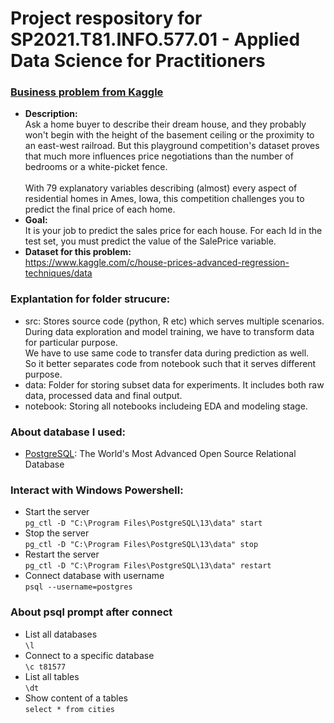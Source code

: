 # Project respository for SP2021.T81.INFO.577.01 - Applied Data Science for Practitioners

### [Business problem from Kaggle](https://www.kaggle.com/c/house-prices-advanced-regression-techniques/overview)
- **Description:**<br/>
Ask a home buyer to describe their dream house, and they probably won't begin with the height of the basement ceiling 
or the proximity to an east-west railroad. But this playground competition's dataset proves that 
much more influences price negotiations than the number of bedrooms or a white-picket fence.<br/><br/>
With 79 explanatory variables describing (almost) every aspect of residential homes in Ames, Iowa, 
this competition challenges you to predict the final price of each home.
- **Goal:**<br/> 
It is your job to predict the sales price for each house. For each Id in the test set, you must predict the value of the SalePrice variable. 
- **Dataset for this problem:**<br/>
https://www.kaggle.com/c/house-prices-advanced-regression-techniques/data

### Explantation for folder strucure:
- src: Stores source code (python, R etc) which serves multiple scenarios.<br/> 
    During data exploration and model training, we have to transform data for particular purpose.<br/> 
    We have to use same code to transfer data during prediction as well.<br/> 
    So it better separates code from notebook such that it serves different purpose.
- data: Folder for storing subset data for experiments. It includes both raw data, processed data and final output.
- notebook: Storing all notebooks includeing EDA and modeling stage.

### About database I used:
- [PostgreSQL](https://www.postgresql.org/): The World's Most Advanced Open Source Relational Database

### Interact with Windows Powershell:
- Start the server
<br/>`pg_ctl -D "C:\Program Files\PostgreSQL\13\data" start`
- Stop the server
<br/>`pg_ctl -D "C:\Program Files\PostgreSQL\13\data" stop`
- Restart the server
<br/>`pg_ctl -D "C:\Program Files\PostgreSQL\13\data" restart`    
- Connect database with username
<br/>`psql --username=postgres`

### About psql prompt after connect
- List all databases
<br/>`\l`
- Connect to a specific database
<br/>`\c t81577`
- List all tables
<br/>`\dt`
- Show content of a tables
<br/>`select * from cities`
    

